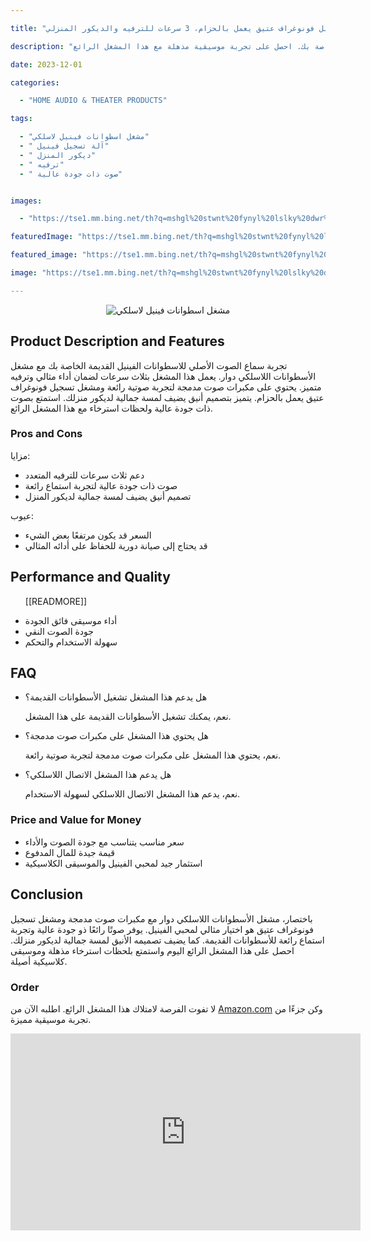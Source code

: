 ---
title: "مشغل اسطوانات فينيل لاسلكي دوار مع مكبرات صوت مدمجة ومشغل تسجيل فونوغراف عتيق يعمل بالحزام، 3 سرعات للترفيه والديكور المنزلي"
description: "استمتع بالموسيقى الكلاسيكية الخاصة بك وأعطِ منزلك تصميمًا رائعًا مع مشغل الأسطوانات اللاسلكي دوار. يتضمن مشغل الفينيل مكبرات صوت مدمجة ومشغل تسجيل فونوغراف عتيق يعمل بالحزام. يدعم ثلاث سرعات لأداء ترفيهي رائع وتزيين المنزل. تجربة سماع الصوت الأصلي للاسطوانات الفينيل القديمة الخاصة بك. احصل على تجربة موسيقية مذهلة مع هذا المشغل الرائع."
date: 2023-12-01
categories:
  - "HOME AUDIO & THEATER PRODUCTS"
tags:
  - "مشغل اسطوانات فينيل لاسلكي"
  - " آلة تسجيل فينيل"
  - " ديكور المنزل"
  - " ترفيه"
  - " صوت ذات جودة عالية"

images:
  - "https://tse1.mm.bing.net/th?q=mshgl%20stwnt%20fynyl%20lslky%20dwr%20m%20mkbrt%20swt%20mdmj%20wmshgl%20tsjyl%20fwnwgrf%20tyq%20y%20ml%20blhzm%203%20sr%20t%20lltrfyh%20wldykwr%20lmnzly%20kode%20asin%20b081dsdpmw%20tag%20indrajaya%2020"
featuredImage: "https://tse1.mm.bing.net/th?q=mshgl%20stwnt%20fynyl%20lslky%20dwr%20m%20mkbrt%20swt%20mdmj%20wmshgl%20tsjyl%20fwnwgrf%20tyq%20y%20ml%20blhzm%203%20sr%20t%20lltrfyh%20wldykwr%20lmnzly%20kode%20asin%20b081dsdpmw%20tag%20indrajaya%2020"
featured_image: "https://tse1.mm.bing.net/th?q=mshgl%20stwnt%20fynyl%20lslky%20dwr%20m%20mkbrt%20swt%20mdmj%20wmshgl%20tsjyl%20fwnwgrf%20tyq%20y%20ml%20blhzm%203%20sr%20t%20lltrfyh%20wldykwr%20lmnzly%20kode%20asin%20b081dsdpmw%20tag%20indrajaya%2020"
image: "https://tse1.mm.bing.net/th?q=mshgl%20stwnt%20fynyl%20lslky%20dwr%20m%20mkbrt%20swt%20mdmj%20wmshgl%20tsjyl%20fwnwgrf%20tyq%20y%20ml%20blhzm%203%20sr%20t%20lltrfyh%20wldykwr%20lmnzly%20kode%20asin%20b081dsdpmw%20tag%20indrajaya%2020"
---

<center><img alt="مشغل اسطوانات فينيل لاسلكي" src="https://tse1.mm.bing.net/th?q=image مشغل اسطوانات فينيل لاسلكي دوار مع مكبرات صوت مدمجة ومشغل تسجيل فونوغراف عتيق يعمل بالحزام، 3 سرعات للترفيه والديكور المنزلي (KODE ASIN=B081DSDPMW, TAG=indrajaya-20)"/></center>

<h2>Product Description and Features</h2>

<p>تجربة سماع الصوت الأصلي للاسطوانات الفينيل القديمة الخاصة بك مع مشغل الأسطوانات اللاسلكي دوار. يعمل هذا المشغل بثلاث سرعات لضمان أداء مثالي وترفيه متميز. يحتوي على مكبرات صوت مدمجة لتجربة صوتية رائعة ومشغل تسجيل فونوغراف عتيق يعمل بالحزام. يتميز بتصميم أنيق يضيف لمسة جمالية لديكور منزلك. استمتع بصوت ذات جودة عالية ولحظات استرخاء مع هذا المشغل الرائع.</p>

<h3>Pros and Cons</h3>

<p>مزايا:

<ul>

<li>دعم ثلاث سرعات للترفيه المتعدد</li>

<li>صوت ذات جودة عالية لتجربة استماع رائعة</li>

<li>تصميم أنيق يضيف لمسة جمالية لديكور المنزل</li>

</ul>

عيوب:

<ul>

<li>السعر قد يكون مرتفعًا بعض الشيء</li>

<li>قد يحتاج إلى صيانة دورية للحفاظ على أدائه المثالي</li>

</ul></p>

<h2>Performance and Quality</h2>

<ul>

 [[READMORE]] 



<li>أداء موسيقى فائق الجودة</li>

<li>جودة الصوت النقي</li>

<li>سهولة الاستخدام والتحكم</li>

</ul>

<h2>FAQ</h2>

<ul>

<li>هل يدعم هذا المشغل تشغيل الأسطوانات القديمة؟

   <p>نعم، يمكنك تشغيل الأسطوانات القديمة على هذا المشغل.</p></li>

<li>هل يحتوي هذا المشغل على مكبرات صوت مدمجة؟

   <p>نعم، يحتوي هذا المشغل على مكبرات صوت مدمجة لتجربة صوتية رائعة.</p></li>

<li>هل يدعم هذا المشغل الاتصال اللاسلكي؟

   <p>نعم، يدعم هذا المشغل الاتصال اللاسلكي لسهولة الاستخدام.</p></li>

</ul>

<h3>Price and Value for Money</h3>

<ul>

<li>سعر مناسب يتناسب مع جودة الصوت والأداء</li>

<li>قيمة جيدة للمال المدفوع</li>

<li>استثمار جيد لمحبي الفينيل والموسيقى الكلاسيكية</li>

</ul>

<h2>Conclusion</h2>

<p>باختصار، مشغل الأسطوانات اللاسلكي دوار مع مكبرات صوت مدمجة ومشغل تسجيل فونوغراف عتيق هو اختيار مثالي لمحبي الفينيل. يوفر صوتًا رائعًا ذو جودة عالية وتجربة استماع رائعة للأسطوانات القديمة. كما يضيف تصميمه الأنيق لمسة جمالية لديكور منزلك. احصل على هذا المشغل الرائع اليوم واستمتع بلحظات استرخاء مذهلة وموسيقى كلاسيكية أصيلة.</p>

<h3>Order</h3>

<p>لا تفوت الفرصة لامتلاك هذا المشغل الرائع. اطلبه الآن من <a href="https://www.amazon.com/dp/B081DSDPMW/?tag=indrajaya-20">Amazon.com</a> وكن جزءًا من تجربة موسيقية مميزة.</p>

<iframe width="560" height="315" src="https://www.youtube.com/embed/MnKdjAKestE" title="مشغل اسطوانات فينيل لاسلكي دوار مع مكبرات صوت مدمجة ومشغل تسجيل فونوغراف عتيق يعمل بالحزام، 3 سرعات للترفيه والديكور المنزلي (Kode Asin=B081Dsdpmw, Tag=Indrajaya-20)" frameborder="0" allow="accelerometer; autoplay; clipboard-write; encrypted-media; gyroscope; picture-in-picture; web-share" allowfullscreen></iframe>